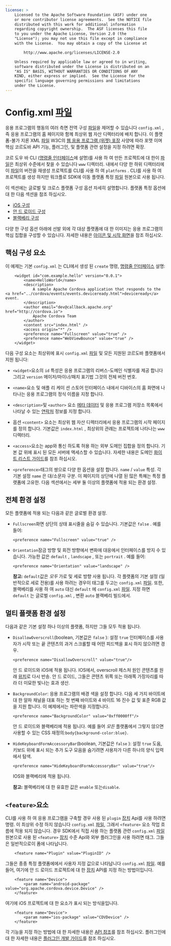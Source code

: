 ```yaml
---
license: >
    Licensed to the Apache Software Foundation (ASF) under one
    or more contributor license agreements.  See the NOTICE file
    distributed with this work for additional information
    regarding copyright ownership.  The ASF licenses this file
    to you under the Apache License, Version 2.0 (the
    "License"); you may not use this file except in compliance
    with the License.  You may obtain a copy of the License at

        http://www.apache.org/licenses/LICENSE-2.0

    Unless required by applicable law or agreed to in writing,
    software distributed under the License is distributed on an
    "AS IS" BASIS, WITHOUT WARRANTIES OR CONDITIONS OF ANY
    KIND, either express or implied.  See the License for the
    specific language governing permissions and limitations
    under the License.
---
```


# Config.xml <a href="../cordova/file/fileobj/fileobj.html">파일</a>

응용 프로그램의 행동의 여러 측면 전역 구성 <a href="../cordova/file/fileobj/fileobj.html">파일</a>을 제어할 수 있습니다 `config.xml` , 즉 응용 프로그램의 홈 페이지와 함께 최상위 웹 자산 디렉터리에 배치 합니다. 이 플랫폼-불가 지론 XML <a href="../cordova/file/fileobj/fileobj.html">파일</a> W3C의 [웹 응용 프로그램 (위젯) 포장][1] 사양에 따라 포맷 이며 핵심 코르도바 API 기능, 플러그인, 및 플랫폼 관련 설정을 지정 하려면 확장.

 [1]: http://www.w3.org/TR/widgets/

코르 도우 바 CLI (<a href="../guide/cli/index.html">명령줄 인터페이스</a>에 설명)를 사용 하 여 만든 프로젝트에 대 한이 <a href="../cordova/file/fileobj/fileobj.html">파일</a>은 최상위 수준에서 찾을 수 있습니다 `www` 디렉터리. 내에서 다양 한 하위 디렉터리에이 <a href="../cordova/file/fileobj/fileobj.html">파일</a>의 버전을 재생성 프로젝트를 CLI를 사용 하 여 `platforms` . CLI를 사용 하 여 프로젝트를 생성 하지만 워크플로 SDK에 이동 플랫폼 특정 <a href="../cordova/file/fileobj/fileobj.html">파일</a> 원본으로 사용 됩니다.

이 섹션에는 글로벌 및 크로스 플랫폼 구성 옵션 자세히 설명합니다. 플랫폼 특정 옵션에 대 한 다음 섹션을 참조 하십시오.

*   <a href="../guide/platforms/ios/config.html">iOS 구성</a>
*   <a href="../guide/platforms/android/config.html">안 드 로이드 구성</a>
*   <a href="../guide/platforms/blackberry10/config.html">블랙베리 구성</a>

다양 한 구성 옵션 아래에 선발 외에 각 대상 플랫폼에 대 한 이미지는 응용 프로그램의 핵심 집합을 구성할 수 있습니다. 자세한 내용은 <a href="images.html">아이콘 및 시작 화면</a>을 참조 하십시오.

## 핵심 구성 요소

이 예제는 기본 `config.xml` 는 CLI에서 생성 된 `create` 명령, <a href="../guide/cli/index.html">명령줄 인터페이스</a> 설명:

        <widget id="com.example.hello" version="0.0.1">
            <name>HelloWorld</name>
            <description>
                A sample Apache Cordova application that responds to the <a href="../cordova/events/events.deviceready.html">deviceready</a> event.
            </description>
            <author email="dev@callback.apache.org" href="http://cordova.io">
                Apache Cordova Team
            </author>
            <content src="index.html" />
            <access origin="*" />
            <preference name="Fullscreen" value="true" />
            <preference name="WebViewBounce" value="true" />
        </widget>
    

<!-- QUERY: is WebViewBounce superseded by DisallowOverscroll? -->

다음 구성 요소는 최상위에 표시 `config.xml` <a href="../cordova/file/fileobj/fileobj.html">파일</a> 및 모든 지원된 코르도바 플랫폼에서 지원 됩니다:

*   `<widget>`요소의 `id` 특성은 응용 프로그램의 리버스-도메인 식별자를 제공 합니다 그리고 `version` 메이저/마이너/패치 표기법 그것의 전체 버전 번호.

*   `<name>`요소 및 애플 리 케이 션 스토어 인터페이스 내에서 디바이스의 홈 화면에 나타나는 응용 프로그램의 정식 이름을 지정 합니다.

*   `<description>`및 `<author>` 요소 <a href="../cordova/file/metadata/metadata.html">메타 데이터</a> 및 응용 프로그램 저장소 목록에서 나타날 수 있는 <a href="../cordova/contacts/contacts.html">연락처</a> 정보를 지정 합니다.

*   옵션 `<content>` 요소는 최상위 웹 자산 디렉터리에서 응용 프로그램의 시작 페이지를 정의 합니다. 기본값은 `index.html` , 최상위의 관례는 프로젝트에 나타나는 `www` 디렉터리.

*   `<access>`요소는 app와 통신 하도록 허용 하는 외부 도메인 집합을 정의 합니다. 기본 값 위에 표시 된 모든 서버에 액세스할 수 있습니다. 자세한 내용은 도메인 <a href="../guide/appdev/whitelist/index.html">화이트 리스트 <a href="../index.html">가이드</a></a>를 참조 하십시오.

*   `<preference>`태그의 쌍으로 다양 한 옵션을 설정 합니다. `name` / `value` 특성. 각 기본 설정 `name` 은 대/소문자 구분. 이 페이지의 상단에 나열 된 많은 특혜는 특정 플랫폼에 고유한. 다음 섹션에서는 세부 둘 이상의 플랫폼에 적용 되는 환경 설정.

## 전체 환경 설정

모든 플랫폼에 적용 되는 다음과 같은 글로벌 환경 설정.

*   `Fullscreen`화면 상단의 상태 표시줄을 숨길 수 있습니다. 기본값은 `false` . 예를 들어:
    
        <preference name="Fullscreen" value="true" />
        

*   `Orientation`잠금 방향 및 회전 방향에서 변화에 대응에서 인터페이스를 방지 수 있습니다. 가능한 값은 `default` , `landscape` , 또는 `portrait` . 예를 들어:
    
        <preference name="Orientation" value="landscape" />
        
    
    **참고:** `default`값은 *모두* 가로 및 세로 방향 사용 됩니다. 각 플랫폼의 기본 설정 (일반적으로 세로 전용)를 사용 하려는 경우이 태그를 두고는 `config.xml` <a href="../cordova/file/fileobj/fileobj.html">파일</a>. 또한, 블랙베리를 사용 하 여 `auto` 대신 `default` 에 `config.xml` <a href="../cordova/file/fileobj/fileobj.html">파일</a>. 지정 하면 `default` 는 글로벌 `config.xml` , 변환 `auto` 블랙베리 빌드에서.

## 멀티 플랫폼 환경 설정

다음과 같은 기본 설정 하나 이상의 플랫폼, 하지만 그들 모두 적용 됩니다.

*   `DisallowOverscroll`(boolean, 기본값은 `false` ): 설정 `true` 인터페이스를 사용자가 시작 또는 끝 콘텐츠의 과거 스크롤할 때 어떤 피드백을 표시 하지 않으려면 경우.
    
        <preference name="DisallowOverscroll" value="true"/>
        
    
    안 드 로이드와 iOS에 적용 됩니다. IOS에서, overscroll 제스처 원인 콘텐츠를 원래 <a href="../cordova/geolocation/Position/position.html">위치</a>로 다시 반송. 안 드 로이드, 그들은 콘텐츠 위쪽 또는 아래쪽 가장자리를 따라 더 미묘한 빛나는 효과 생산.

*   `BackgroundColor`: 응용 프로그램의 배경 색을 설정 합니다. 다음 세 가지 바이트에 대 한 알파 채널을 대표 하는 첫 번째 바이트와 4 바이트 16 진수 값 및 표준 RGB 값을 지원 합니다. 이 예제에서는 파란색을 지정합니다.
    
        <preference name="BackgroundColor" value="0xff0000ff"/>
        
    
    안 드 로이드와 블랙베리에 적용 됩니다. 예를 들어 *모든* 플랫폼에서 그렇지 않으면 사용할 수 있는 CSS 재정의:`body{background-color:blue}`.

*   `HideKeyboardFormAccessoryBar`(boolean, 기본값은 `false` ): 설정 `true` 도움, 키보드 위에 표시 되는 추가 도구 모음을 숨기려면 사용자가 다른 하나의 양식 입력에서 탐색.
    
        <preference name="HideKeyboardFormAccessoryBar" value="true"/>
        
    
    IOS와 블랙베리에 적용 됩니다.
    
    **참고:** 블랙베리에 대 한 유효한 값은 `enable` 또는`disable`.

## `<feature>`요소

CLI를 사용 하 여 응용 프로그램을 구축할 경우 사용 된 `plugin` <a href="../cordova/device/device.html">장치</a> Api를 사용 하려면 명령. 이 최상위 수정 하지 않습니다 `config.xml` <a href="../cordova/file/fileobj/fileobj.html">파일</a>, 그래서 `<feature>` 요소 작업 흐름에 적용 되지 않습니다. 경우 SDK에서 직접 사용 하는 플랫폼 관련 `config.xml` <a href="../cordova/file/fileobj/fileobj.html">파일</a> 원본으로 사용 된 `<feature>` <a href="../cordova/device/device.html">장치</a> 수준 Api와 외부 플러그인을 사용 하려면 태그. 그들은 일반적으로이 폼에 나타납니다.

        <feature name="Plugin" value="PluginID" />
    

그들은 종종 특정 플랫폼에에서 사용자 지정 값으로 나타납니다 `config.xml` <a href="../cordova/file/fileobj/fileobj.html">파일</a>. 예를 들어, 여기에 안 드 로이드 프로젝트에 대 한 <a href="../cordova/device/device.html">장치</a> API를 지정 하는 방법이입니다.

        <feature name="Device">
            <param name="android-package" value="org.apache.cordova.device.Device" />
        </feature>
    

여기에 iOS 프로젝트에 대 한 요소가 표시 되는 방식을입니다.

        <feature name="Device">
            <param name="ios-package" value="CDVDevice" />
        </feature>
    

각 기능을 지정 하는 방법에 대 한 자세한 내용은 <a href="../index.html">API 참조</a>를 참조 하십시오. 플러그인에 대 한 자세한 내용은 <a href="../guide/hybrid/plugins/index.html">플러그인 개발 <a href="../index.html">가이드</a></a>를 참조 하십시오.